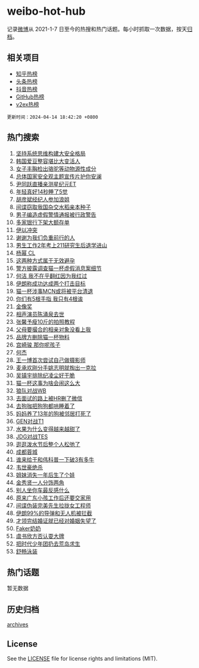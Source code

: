 # weibo-hot-hub

记录[微博](https://www.weibo.com)从 2021-1-7 日至今的热搜和热门话题。每小时抓取一次数据，按天[归档](archives)。

## 相关项目

- [知乎热榜](https://github.com/lonnyzhang423/zhihu-hot-hub)
- [头条热榜](https://github.com/lonnyzhang423/toutiao-hot-hub)
- [抖音热榜](https://github.com/lonnyzhang423/douyin-hot-hub)
- [GitHub热榜](https://github.com/lonnyzhang423/github-hot-hub)
- [v2ex热榜](https://github.com/lonnyzhang423/v2ex-hot-hub)


`更新时间：2024-04-14 18:42:20 +0800`

## 热门搜索

1. [坚持系统思维构建大安全格局](https://m.weibo.cn/search?containerid=100103type%3D1%26t%3D10%26q%3D%23%E5%9D%9A%E6%8C%81%E7%B3%BB%E7%BB%9F%E6%80%9D%E7%BB%B4%E6%9E%84%E5%BB%BA%E5%A4%A7%E5%AE%89%E5%85%A8%E6%A0%BC%E5%B1%80%23&stream_entry_id=51&isnewpage=1&extparam=seat%3D1%26pos%3D0%26stream_entry_id%3D51%26c_type%3D51%26dgr%3D0%26cate%3D10103%26q%3D%2523%25E5%259D%259A%25E6%258C%2581%25E7%25B3%25BB%25E7%25BB%259F%25E6%2580%259D%25E7%25BB%25B4%25E6%259E%2584%25E5%25BB%25BA%25E5%25A4%25A7%25E5%25AE%2589%25E5%2585%25A8%25E6%25A0%25BC%25E5%25B1%2580%2523%26filter_type%3Drealtimehot%26display_time%3D1713091339%26pre_seqid%3D1713091339470016527135)
1. [韩国爱豆整容堪比大变活人](https://m.weibo.cn/search?containerid=100103type%3D1%26t%3D10%26q%3D%23%E9%9F%A9%E5%9B%BD%E7%88%B1%E8%B1%86%E6%95%B4%E5%AE%B9%E5%A0%AA%E6%AF%94%E5%A4%A7%E5%8F%98%E6%B4%BB%E4%BA%BA%23&stream_entry_id=31&isnewpage=1&extparam=seat%3D1%26stream_entry_id%3D31%26realpos%3D1%26flag%3D1%26band_rank%3D1%26filter_type%3Drealtimehot%26pos%3D0%26dgr%3D0%26c_type%3D31%26cate%3D5001%26q%3D%2523%25E9%259F%25A9%25E5%259B%25BD%25E7%2588%25B1%25E8%25B1%2586%25E6%2595%25B4%25E5%25AE%25B9%25E5%25A0%25AA%25E6%25AF%2594%25E5%25A4%25A7%25E5%258F%2598%25E6%25B4%25BB%25E4%25BA%25BA%2523%26lcate%3D5001%26display_time%3D1713091339%26pre_seqid%3D1713091339470016527135)
1. [女子丰胸检出骆驼等动物源性成分](https://m.weibo.cn/search?containerid=100103type%3D1%26t%3D10%26q%3D%23%E5%A5%B3%E5%AD%90%E4%B8%B0%E8%83%B8%E6%A3%80%E5%87%BA%E9%AA%86%E9%A9%BC%E7%AD%89%E5%8A%A8%E7%89%A9%E6%BA%90%E6%80%A7%E6%88%90%E5%88%86%23&stream_entry_id=31&isnewpage=1&extparam=seat%3D1%26stream_entry_id%3D31%26realpos%3D2%26flag%3D2%26band_rank%3D2%26filter_type%3Drealtimehot%26pos%3D1%26dgr%3D0%26c_type%3D31%26cate%3D5001%26q%3D%2523%25E5%25A5%25B3%25E5%25AD%2590%25E4%25B8%25B0%25E8%2583%25B8%25E6%25A3%2580%25E5%2587%25BA%25E9%25AA%2586%25E9%25A9%25BC%25E7%25AD%2589%25E5%258A%25A8%25E7%2589%25A9%25E6%25BA%2590%25E6%2580%25A7%25E6%2588%2590%25E5%2588%2586%2523%26lcate%3D5001%26display_time%3D1713091339%26pre_seqid%3D1713091339470016527135)
1. [总体国家安全观主题宣传片护你安澜](https://m.weibo.cn/search?containerid=100103type%3D1%26t%3D10%26q%3D%23%E6%80%BB%E4%BD%93%E5%9B%BD%E5%AE%B6%E5%AE%89%E5%85%A8%E8%A7%82%E4%B8%BB%E9%A2%98%E5%AE%A3%E4%BC%A0%E7%89%87%E6%8A%A4%E4%BD%A0%E5%AE%89%E6%BE%9C%23&stream_entry_id=31&isnewpage=1&extparam=seat%3D1%26stream_entry_id%3D31%26realpos%3D3%26flag%3D0%26band_rank%3D3%26filter_type%3Drealtimehot%26pos%3D2%26dgr%3D0%26c_type%3D31%26cate%3D5001%26q%3D%2523%25E6%2580%25BB%25E4%25BD%2593%25E5%259B%25BD%25E5%25AE%25B6%25E5%25AE%2589%25E5%2585%25A8%25E8%25A7%2582%25E4%25B8%25BB%25E9%25A2%2598%25E5%25AE%25A3%25E4%25BC%25A0%25E7%2589%2587%25E6%258A%25A4%25E4%25BD%25A0%25E5%25AE%2589%25E6%25BE%259C%2523%26lcate%3D5001%26display_time%3D1713091339%26pre_seqid%3D1713091339470016527135)
1. [尹同跃直播亲测星纪元ET](https://m.weibo.cn/search?containerid=100103type%3D1%26t%3D10%26q%3D%23%E5%B0%B9%E5%90%8C%E8%B7%83%E7%9B%B4%E6%92%AD%E4%BA%B2%E6%B5%8B%E6%98%9F%E7%BA%AA%E5%85%83ET%23&stream_entry_id=31&isnewpage=1&extparam=seat%3D1%26stream_entry_id%3D31%26lcate%3D5001%26band_rank%3D4%26dgr%3D0%26filter_type%3Drealtimehot%26is_ad_pos%3D1%26c_type%3D31%26adid%3D230959%26topic_ad%3D1%26cate%3D5001%26q%3D%2523%25E5%25B0%25B9%25E5%2590%258C%25E8%25B7%2583%25E7%259B%25B4%25E6%2592%25AD%25E4%25BA%25B2%25E6%25B5%258B%25E6%2598%259F%25E7%25BA%25AA%25E5%2585%2583ET%2523%26pos%3D3%26display_time%3D1713091339%26pre_seqid%3D1713091339470016527135)
1. [年轻真好14秒睡了5觉](https://m.weibo.cn/search?containerid=100103type%3D1%26t%3D10%26q%3D%E5%B9%B4%E8%BD%BB%E7%9C%9F%E5%A5%BD14%E7%A7%92%E7%9D%A1%E4%BA%865%E8%A7%89&stream_entry_id=31&isnewpage=1&extparam=seat%3D1%26stream_entry_id%3D31%26realpos%3D4%26flag%3D2%26band_rank%3D4%26filter_type%3Drealtimehot%26pos%3D4%26dgr%3D0%26c_type%3D31%26cate%3D5001%26q%3D%25E5%25B9%25B4%25E8%25BD%25BB%25E7%259C%259F%25E5%25A5%25BD14%25E7%25A7%2592%25E7%259D%25A1%25E4%25BA%25865%25E8%25A7%2589%26lcate%3D5001%26display_time%3D1713091339%26pre_seqid%3D1713091339470016527135)
1. [胡彦斌经纪人参加浪姐](https://m.weibo.cn/search?containerid=100103type%3D1%26t%3D10%26q%3D%23%E8%83%A1%E5%BD%A6%E6%96%8C%E7%BB%8F%E7%BA%AA%E4%BA%BA%E5%8F%82%E5%8A%A0%E6%B5%AA%E5%A7%90%23&stream_entry_id=31&isnewpage=1&extparam=seat%3D1%26stream_entry_id%3D31%26realpos%3D5%26flag%3D1%26band_rank%3D5%26filter_type%3Drealtimehot%26pos%3D5%26dgr%3D0%26c_type%3D31%26cate%3D5001%26q%3D%2523%25E8%2583%25A1%25E5%25BD%25A6%25E6%2596%258C%25E7%25BB%258F%25E7%25BA%25AA%25E4%25BA%25BA%25E5%258F%2582%25E5%258A%25A0%25E6%25B5%25AA%25E5%25A7%2590%2523%26lcate%3D5001%26display_time%3D1713091339%26pre_seqid%3D1713091339470016527135)
1. [间谍窃取我国杂交水稻亲本种子](https://m.weibo.cn/search?containerid=100103type%3D1%26t%3D10%26q%3D%23%E9%97%B4%E8%B0%8D%E7%AA%83%E5%8F%96%E6%88%91%E5%9B%BD%E6%9D%82%E4%BA%A4%E6%B0%B4%E7%A8%BB%E4%BA%B2%E6%9C%AC%E7%A7%8D%E5%AD%90%23&stream_entry_id=31&isnewpage=1&extparam=seat%3D1%26stream_entry_id%3D31%26realpos%3D6%26flag%3D16%26band_rank%3D6%26filter_type%3Drealtimehot%26pos%3D6%26dgr%3D0%26c_type%3D31%26cate%3D5001%26q%3D%2523%25E9%2597%25B4%25E8%25B0%258D%25E7%25AA%2583%25E5%258F%2596%25E6%2588%2591%25E5%259B%25BD%25E6%259D%2582%25E4%25BA%25A4%25E6%25B0%25B4%25E7%25A8%25BB%25E4%25BA%25B2%25E6%259C%25AC%25E7%25A7%258D%25E5%25AD%2590%2523%26lcate%3D5001%26display_time%3D1713091339%26pre_seqid%3D1713091339470016527135)
1. [男子编造虚假警情通报被行政警告](https://m.weibo.cn/search?containerid=100103type%3D1%26t%3D10%26q%3D%23%E7%94%B7%E5%AD%90%E7%BC%96%E9%80%A0%E8%99%9A%E5%81%87%E8%AD%A6%E6%83%85%E9%80%9A%E6%8A%A5%E8%A2%AB%E8%A1%8C%E6%94%BF%E8%AD%A6%E5%91%8A%23&stream_entry_id=31&isnewpage=1&extparam=seat%3D1%26stream_entry_id%3D31%26lcate%3D5001%26band_rank%3D7%26filter_type%3Drealtimehot%26is_ad_pos%3D1%26c_type%3D31%26adid%3D230965%26dgr%3D0%26cate%3D5001%26q%3D%2523%25E7%2594%25B7%25E5%25AD%2590%25E7%25BC%2596%25E9%2580%25A0%25E8%2599%259A%25E5%2581%2587%25E8%25AD%25A6%25E6%2583%2585%25E9%2580%259A%25E6%258A%25A5%25E8%25A2%25AB%25E8%25A1%258C%25E6%2594%25BF%25E8%25AD%25A6%25E5%2591%258A%2523%26pos%3D7%26display_time%3D1713091339%26pre_seqid%3D1713091339470016527135)
1. [多家银行下架大额存单](https://m.weibo.cn/search?containerid=100103type%3D1%26t%3D10%26q%3D%23%E5%A4%9A%E5%AE%B6%E9%93%B6%E8%A1%8C%E4%B8%8B%E6%9E%B6%E5%A4%A7%E9%A2%9D%E5%AD%98%E5%8D%95%23&stream_entry_id=31&isnewpage=1&extparam=seat%3D1%26stream_entry_id%3D31%26realpos%3D7%26flag%3D1%26band_rank%3D7%26filter_type%3Drealtimehot%26pos%3D8%26dgr%3D0%26c_type%3D31%26cate%3D5001%26q%3D%2523%25E5%25A4%259A%25E5%25AE%25B6%25E9%2593%25B6%25E8%25A1%258C%25E4%25B8%258B%25E6%259E%25B6%25E5%25A4%25A7%25E9%25A2%259D%25E5%25AD%2598%25E5%258D%2595%2523%26lcate%3D5001%26display_time%3D1713091339%26pre_seqid%3D1713091339470016527135)
1. [伊以冲突](https://m.weibo.cn/search?containerid=100103type%3D1%26t%3D10%26q%3D%23%E4%BC%8A%E4%BB%A5%E5%86%B2%E7%AA%81%23&stream_entry_id=31&isnewpage=1&extparam=seat%3D1%26stream_entry_id%3D31%26realpos%3D8%26flag%3D0%26band_rank%3D8%26filter_type%3Drealtimehot%26pos%3D9%26dgr%3D0%26c_type%3D31%26cate%3D5001%26q%3D%2523%25E4%25BC%258A%25E4%25BB%25A5%25E5%2586%25B2%25E7%25AA%2581%2523%26lcate%3D5001%26display_time%3D1713091339%26pre_seqid%3D1713091339470016527135)
1. [谢谢为我们负重前行的人](https://m.weibo.cn/search?containerid=100103type%3D1%26t%3D10%26q%3D%23%E8%B0%A2%E8%B0%A2%E4%B8%BA%E6%88%91%E4%BB%AC%E8%B4%9F%E9%87%8D%E5%89%8D%E8%A1%8C%E7%9A%84%E4%BA%BA%23&stream_entry_id=31&isnewpage=1&extparam=seat%3D1%26stream_entry_id%3D31%26realpos%3D9%26flag%3D32768%26band_rank%3D9%26filter_type%3Drealtimehot%26pos%3D10%26dgr%3D0%26c_type%3D31%26cate%3D5001%26q%3D%2523%25E8%25B0%25A2%25E8%25B0%25A2%25E4%25B8%25BA%25E6%2588%2591%25E4%25BB%25AC%25E8%25B4%259F%25E9%2587%258D%25E5%2589%258D%25E8%25A1%258C%25E7%259A%2584%25E4%25BA%25BA%2523%26lcate%3D5001%26display_time%3D1713091339%26pre_seqid%3D1713091339470016527135)
1. [男生工作2年考上211研究生后退学进山](https://m.weibo.cn/search?containerid=100103type%3D1%26t%3D10%26q%3D%23%E7%94%B7%E7%94%9F%E5%B7%A5%E4%BD%9C2%E5%B9%B4%E8%80%83%E4%B8%8A211%E7%A0%94%E7%A9%B6%E7%94%9F%E5%90%8E%E9%80%80%E5%AD%A6%E8%BF%9B%E5%B1%B1%23&stream_entry_id=31&isnewpage=1&extparam=seat%3D1%26stream_entry_id%3D31%26realpos%3D10%26flag%3D32768%26band_rank%3D10%26filter_type%3Drealtimehot%26pos%3D11%26dgr%3D0%26c_type%3D31%26cate%3D5001%26q%3D%2523%25E7%2594%25B7%25E7%2594%259F%25E5%25B7%25A5%25E4%25BD%259C2%25E5%25B9%25B4%25E8%2580%2583%25E4%25B8%258A211%25E7%25A0%2594%25E7%25A9%25B6%25E7%2594%259F%25E5%2590%258E%25E9%2580%2580%25E5%25AD%25A6%25E8%25BF%259B%25E5%25B1%25B1%2523%26lcate%3D5001%26display_time%3D1713091339%26pre_seqid%3D1713091339470016527135)
1. [杨幂 CL](https://m.weibo.cn/search?containerid=100103type%3D1%26t%3D10%26q%3D%E6%9D%A8%E5%B9%82+CL&stream_entry_id=31&isnewpage=1&extparam=seat%3D1%26stream_entry_id%3D31%26realpos%3D11%26flag%3D1%26band_rank%3D11%26filter_type%3Drealtimehot%26pos%3D12%26dgr%3D0%26c_type%3D31%26cate%3D5001%26q%3D%25E6%259D%25A8%25E5%25B9%2582%2520CL%26lcate%3D5001%26display_time%3D1713091339%26pre_seqid%3D1713091339470016527135)
1. [这两种方式属于无效避孕](https://m.weibo.cn/search?containerid=100103type%3D1%26t%3D10%26q%3D%23%E8%BF%99%E4%B8%A4%E7%A7%8D%E6%96%B9%E5%BC%8F%E5%B1%9E%E4%BA%8E%E6%97%A0%E6%95%88%E9%81%BF%E5%AD%95%23&stream_entry_id=31&isnewpage=1&extparam=seat%3D1%26stream_entry_id%3D31%26realpos%3D12%26flag%3D0%26band_rank%3D12%26filter_type%3Drealtimehot%26pos%3D13%26dgr%3D0%26c_type%3D31%26cate%3D5001%26q%3D%2523%25E8%25BF%2599%25E4%25B8%25A4%25E7%25A7%258D%25E6%2596%25B9%25E5%25BC%258F%25E5%25B1%259E%25E4%25BA%258E%25E6%2597%25A0%25E6%2595%2588%25E9%2581%25BF%25E5%25AD%2595%2523%26lcate%3D5001%26display_time%3D1713091339%26pre_seqid%3D1713091339470016527135)
1. [警方披露调查猫一杯虚假消息案细节](https://m.weibo.cn/search?containerid=100103type%3D1%26t%3D10%26q%3D%23%E8%AD%A6%E6%96%B9%E6%8A%AB%E9%9C%B2%E8%B0%83%E6%9F%A5%E7%8C%AB%E4%B8%80%E6%9D%AF%E8%99%9A%E5%81%87%E6%B6%88%E6%81%AF%E6%A1%88%E7%BB%86%E8%8A%82%23&stream_entry_id=31&isnewpage=1&extparam=seat%3D1%26stream_entry_id%3D31%26realpos%3D13%26flag%3D0%26band_rank%3D13%26filter_type%3Drealtimehot%26pos%3D14%26dgr%3D0%26c_type%3D31%26cate%3D5001%26q%3D%2523%25E8%25AD%25A6%25E6%2596%25B9%25E6%258A%25AB%25E9%259C%25B2%25E8%25B0%2583%25E6%259F%25A5%25E7%258C%25AB%25E4%25B8%2580%25E6%259D%25AF%25E8%2599%259A%25E5%2581%2587%25E6%25B6%2588%25E6%2581%25AF%25E6%25A1%2588%25E7%25BB%2586%25E8%258A%2582%2523%26lcate%3D5001%26display_time%3D1713091339%26pre_seqid%3D1713091339470016527135)
1. [何洁 我不在乎翻红因为我红过](https://m.weibo.cn/search?containerid=100103type%3D1%26t%3D10%26q%3D%E4%BD%95%E6%B4%81+%E6%88%91%E4%B8%8D%E5%9C%A8%E4%B9%8E%E7%BF%BB%E7%BA%A2%E5%9B%A0%E4%B8%BA%E6%88%91%E7%BA%A2%E8%BF%87&stream_entry_id=31&isnewpage=1&extparam=seat%3D1%26stream_entry_id%3D31%26realpos%3D14%26flag%3D0%26band_rank%3D14%26filter_type%3Drealtimehot%26pos%3D15%26dgr%3D0%26c_type%3D31%26cate%3D5001%26q%3D%25E4%25BD%2595%25E6%25B4%2581%2520%25E6%2588%2591%25E4%25B8%258D%25E5%259C%25A8%25E4%25B9%258E%25E7%25BF%25BB%25E7%25BA%25A2%25E5%259B%25A0%25E4%25B8%25BA%25E6%2588%2591%25E7%25BA%25A2%25E8%25BF%2587%26lcate%3D5001%26display_time%3D1713091339%26pre_seqid%3D1713091339470016527135)
1. [伊朗称成功达成两个打击目标](https://m.weibo.cn/search?containerid=100103type%3D1%26t%3D10%26q%3D%23%E4%BC%8A%E6%9C%97%E7%A7%B0%E6%88%90%E5%8A%9F%E8%BE%BE%E6%88%90%E4%B8%A4%E4%B8%AA%E6%89%93%E5%87%BB%E7%9B%AE%E6%A0%87%23&stream_entry_id=31&isnewpage=1&extparam=seat%3D1%26stream_entry_id%3D31%26realpos%3D15%26flag%3D0%26band_rank%3D15%26filter_type%3Drealtimehot%26pos%3D16%26dgr%3D0%26c_type%3D31%26cate%3D5001%26q%3D%2523%25E4%25BC%258A%25E6%259C%2597%25E7%25A7%25B0%25E6%2588%2590%25E5%258A%259F%25E8%25BE%25BE%25E6%2588%2590%25E4%25B8%25A4%25E4%25B8%25AA%25E6%2589%2593%25E5%2587%25BB%25E7%259B%25AE%25E6%25A0%2587%2523%26lcate%3D5001%26display_time%3D1713091339%26pre_seqid%3D1713091339470016527135)
1. [猫一杯涉事MCN或将被平台清退](https://m.weibo.cn/search?containerid=100103type%3D1%26t%3D10%26q%3D%23%E7%8C%AB%E4%B8%80%E6%9D%AF%E6%B6%89%E4%BA%8BMCN%E6%88%96%E5%B0%86%E8%A2%AB%E5%B9%B3%E5%8F%B0%E6%B8%85%E9%80%80%23&stream_entry_id=31&isnewpage=1&extparam=seat%3D1%26stream_entry_id%3D31%26realpos%3D16%26flag%3D2%26band_rank%3D16%26filter_type%3Drealtimehot%26pos%3D17%26dgr%3D0%26c_type%3D31%26cate%3D5001%26q%3D%2523%25E7%258C%25AB%25E4%25B8%2580%25E6%259D%25AF%25E6%25B6%2589%25E4%25BA%258BMCN%25E6%2588%2596%25E5%25B0%2586%25E8%25A2%25AB%25E5%25B9%25B3%25E5%258F%25B0%25E6%25B8%2585%25E9%2580%2580%2523%26lcate%3D5001%26display_time%3D1713091339%26pre_seqid%3D1713091339470016527135)
1. [你们有5根手指 我只有4根诶](https://m.weibo.cn/search?containerid=100103type%3D1%26t%3D10%26q%3D%E4%BD%A0%E4%BB%AC%E6%9C%895%E6%A0%B9%E6%89%8B%E6%8C%87+%E6%88%91%E5%8F%AA%E6%9C%894%E6%A0%B9%E8%AF%B6&stream_entry_id=31&isnewpage=1&extparam=seat%3D1%26stream_entry_id%3D31%26realpos%3D17%26flag%3D2%26band_rank%3D17%26filter_type%3Drealtimehot%26pos%3D18%26dgr%3D0%26c_type%3D31%26cate%3D5001%26q%3D%25E4%25BD%25A0%25E4%25BB%25AC%25E6%259C%25895%25E6%25A0%25B9%25E6%2589%258B%25E6%258C%2587%2520%25E6%2588%2591%25E5%258F%25AA%25E6%259C%25894%25E6%25A0%25B9%25E8%25AF%25B6%26lcate%3D5001%26display_time%3D1713091339%26pre_seqid%3D1713091339470016527135)
1. [金像奖](https://m.weibo.cn/search?containerid=100103type%3D1%26t%3D10%26q%3D%E9%87%91%E5%83%8F%E5%A5%96&stream_entry_id=31&isnewpage=1&extparam=seat%3D1%26stream_entry_id%3D31%26realpos%3D18%26flag%3D1%26band_rank%3D18%26filter_type%3Drealtimehot%26pos%3D19%26dgr%3D0%26c_type%3D31%26cate%3D5001%26q%3D%25E9%2587%2591%25E5%2583%258F%25E5%25A5%2596%26lcate%3D5001%26display_time%3D1713091339%26pre_seqid%3D1713091339470016527135)
1. [相声演员陈涌泉去世](https://m.weibo.cn/search?containerid=100103type%3D1%26t%3D10%26q%3D%23%E7%9B%B8%E5%A3%B0%E6%BC%94%E5%91%98%E9%99%88%E6%B6%8C%E6%B3%89%E5%8E%BB%E4%B8%96%23&stream_entry_id=31&isnewpage=1&extparam=seat%3D1%26stream_entry_id%3D31%26realpos%3D19%26flag%3D1%26band_rank%3D19%26filter_type%3Drealtimehot%26pos%3D20%26dgr%3D0%26c_type%3D31%26cate%3D5001%26q%3D%2523%25E7%259B%25B8%25E5%25A3%25B0%25E6%25BC%2594%25E5%2591%2598%25E9%2599%2588%25E6%25B6%258C%25E6%25B3%2589%25E5%258E%25BB%25E4%25B8%2596%2523%26lcate%3D5001%26display_time%3D1713091339%26pre_seqid%3D1713091339470016527135)
1. [张馨予瘦10斤的拍照教程](https://m.weibo.cn/search?containerid=100103type%3D1%26t%3D10%26q%3D%23%E5%BC%A0%E9%A6%A8%E4%BA%88%E7%98%A610%E6%96%A4%E7%9A%84%E6%8B%8D%E7%85%A7%E6%95%99%E7%A8%8B%23&stream_entry_id=31&isnewpage=1&extparam=seat%3D1%26stream_entry_id%3D31%26realpos%3D20%26flag%3D1%26band_rank%3D20%26filter_type%3Drealtimehot%26pos%3D21%26dgr%3D0%26c_type%3D31%26cate%3D5001%26q%3D%2523%25E5%25BC%25A0%25E9%25A6%25A8%25E4%25BA%2588%25E7%2598%25A610%25E6%2596%25A4%25E7%259A%2584%25E6%258B%258D%25E7%2585%25A7%25E6%2595%2599%25E7%25A8%258B%2523%26lcate%3D5001%26display_time%3D1713091339%26pre_seqid%3D1713091339470016527135)
1. [父母要撮合的相亲对象没看上我](https://m.weibo.cn/search?containerid=100103type%3D1%26t%3D10%26q%3D%23%E7%88%B6%E6%AF%8D%E8%A6%81%E6%92%AE%E5%90%88%E7%9A%84%E7%9B%B8%E4%BA%B2%E5%AF%B9%E8%B1%A1%E6%B2%A1%E7%9C%8B%E4%B8%8A%E6%88%91%23&stream_entry_id=31&isnewpage=1&extparam=seat%3D1%26stream_entry_id%3D31%26realpos%3D21%26flag%3D1%26band_rank%3D21%26filter_type%3Drealtimehot%26pos%3D22%26dgr%3D0%26c_type%3D31%26cate%3D5001%26q%3D%2523%25E7%2588%25B6%25E6%25AF%258D%25E8%25A6%2581%25E6%2592%25AE%25E5%2590%2588%25E7%259A%2584%25E7%259B%25B8%25E4%25BA%25B2%25E5%25AF%25B9%25E8%25B1%25A1%25E6%25B2%25A1%25E7%259C%258B%25E4%25B8%258A%25E6%2588%2591%2523%26lcate%3D5001%26display_time%3D1713091339%26pre_seqid%3D1713091339470016527135)
1. [品牌方删除猫一杯物料](https://m.weibo.cn/search?containerid=100103type%3D1%26t%3D10%26q%3D%23%E5%93%81%E7%89%8C%E6%96%B9%E5%88%A0%E9%99%A4%E7%8C%AB%E4%B8%80%E6%9D%AF%E7%89%A9%E6%96%99%23&stream_entry_id=31&isnewpage=1&extparam=seat%3D1%26stream_entry_id%3D31%26realpos%3D22%26flag%3D0%26band_rank%3D22%26filter_type%3Drealtimehot%26pos%3D23%26dgr%3D0%26c_type%3D31%26cate%3D5001%26q%3D%2523%25E5%2593%2581%25E7%2589%258C%25E6%2596%25B9%25E5%2588%25A0%25E9%2599%25A4%25E7%258C%25AB%25E4%25B8%2580%25E6%259D%25AF%25E7%2589%25A9%25E6%2596%2599%2523%26lcate%3D5001%26display_time%3D1713091339%26pre_seqid%3D1713091339470016527135)
1. [宫崎骏 那你呢孩子](https://m.weibo.cn/search?containerid=100103type%3D1%26t%3D10%26q%3D%E5%AE%AB%E5%B4%8E%E9%AA%8F+%E9%82%A3%E4%BD%A0%E5%91%A2%E5%AD%A9%E5%AD%90&stream_entry_id=31&isnewpage=1&extparam=seat%3D1%26stream_entry_id%3D31%26realpos%3D23%26flag%3D0%26band_rank%3D23%26filter_type%3Drealtimehot%26pos%3D24%26dgr%3D0%26c_type%3D31%26cate%3D5001%26q%3D%25E5%25AE%25AB%25E5%25B4%258E%25E9%25AA%258F%2520%25E9%2582%25A3%25E4%25BD%25A0%25E5%2591%25A2%25E5%25AD%25A9%25E5%25AD%2590%26lcate%3D5001%26display_time%3D1713091339%26pre_seqid%3D1713091339470016527135)
1. [何杰](https://m.weibo.cn/search?containerid=100103type%3D1%26t%3D10%26q%3D%E4%BD%95%E6%9D%B0&stream_entry_id=31&isnewpage=1&extparam=seat%3D1%26stream_entry_id%3D31%26realpos%3D24%26flag%3D1%26band_rank%3D24%26filter_type%3Drealtimehot%26pos%3D25%26dgr%3D0%26c_type%3D31%26cate%3D5001%26q%3D%25E4%25BD%2595%25E6%259D%25B0%26lcate%3D5001%26display_time%3D1713091339%26pre_seqid%3D1713091339470016527135)
1. [王一博首次尝试自己做摄影师](https://m.weibo.cn/search?containerid=100103type%3D1%26t%3D10%26q%3D%23%E7%8E%8B%E4%B8%80%E5%8D%9A%E9%A6%96%E6%AC%A1%E5%B0%9D%E8%AF%95%E8%87%AA%E5%B7%B1%E5%81%9A%E6%91%84%E5%BD%B1%E5%B8%88%23&stream_entry_id=31&isnewpage=1&extparam=seat%3D1%26stream_entry_id%3D31%26realpos%3D25%26flag%3D1%26band_rank%3D25%26filter_type%3Drealtimehot%26pos%3D26%26dgr%3D0%26c_type%3D31%26cate%3D5001%26q%3D%2523%25E7%258E%258B%25E4%25B8%2580%25E5%258D%259A%25E9%25A6%2596%25E6%25AC%25A1%25E5%25B0%259D%25E8%25AF%2595%25E8%2587%25AA%25E5%25B7%25B1%25E5%2581%259A%25E6%2591%2584%25E5%25BD%25B1%25E5%25B8%2588%2523%26lcate%3D5001%26display_time%3D1713091339%26pre_seqid%3D1713091339470016527135)
1. [麦承欢刚分手姚志明就掏出一克拉](https://m.weibo.cn/search?containerid=100103type%3D1%26t%3D10%26q%3D%23%E9%BA%A6%E6%89%BF%E6%AC%A2%E5%88%9A%E5%88%86%E6%89%8B%E5%A7%9A%E5%BF%97%E6%98%8E%E5%B0%B1%E6%8E%8F%E5%87%BA%E4%B8%80%E5%85%8B%E6%8B%89%23&stream_entry_id=31&isnewpage=1&extparam=seat%3D1%26stream_entry_id%3D31%26realpos%3D26%26flag%3D0%26band_rank%3D26%26filter_type%3Drealtimehot%26pos%3D27%26dgr%3D0%26c_type%3D31%26cate%3D5001%26q%3D%2523%25E9%25BA%25A6%25E6%2589%25BF%25E6%25AC%25A2%25E5%2588%259A%25E5%2588%2586%25E6%2589%258B%25E5%25A7%259A%25E5%25BF%2597%25E6%2598%258E%25E5%25B0%25B1%25E6%258E%258F%25E5%2587%25BA%25E4%25B8%2580%25E5%2585%258B%25E6%258B%2589%2523%26lcate%3D5001%26display_time%3D1713091339%26pre_seqid%3D1713091339470016527135)
1. [吴镇宇排除纪凌尘好干脆](https://m.weibo.cn/search?containerid=100103type%3D1%26t%3D10%26q%3D%23%E5%90%B4%E9%95%87%E5%AE%87%E6%8E%92%E9%99%A4%E7%BA%AA%E5%87%8C%E5%B0%98%E5%A5%BD%E5%B9%B2%E8%84%86%23&stream_entry_id=31&isnewpage=1&extparam=seat%3D1%26stream_entry_id%3D31%26realpos%3D27%26flag%3D0%26band_rank%3D27%26filter_type%3Drealtimehot%26pos%3D28%26dgr%3D0%26c_type%3D31%26cate%3D5001%26q%3D%2523%25E5%2590%25B4%25E9%2595%2587%25E5%25AE%2587%25E6%258E%2592%25E9%2599%25A4%25E7%25BA%25AA%25E5%2587%258C%25E5%25B0%2598%25E5%25A5%25BD%25E5%25B9%25B2%25E8%2584%2586%2523%26lcate%3D5001%26display_time%3D1713091339%26pre_seqid%3D1713091339470016527135)
1. [猫一杯这事为啥会闹这么大](https://m.weibo.cn/search?containerid=100103type%3D1%26t%3D10%26q%3D%E7%8C%AB%E4%B8%80%E6%9D%AF%E8%BF%99%E4%BA%8B%E4%B8%BA%E5%95%A5%E4%BC%9A%E9%97%B9%E8%BF%99%E4%B9%88%E5%A4%A7&stream_entry_id=31&isnewpage=1&extparam=seat%3D1%26stream_entry_id%3D31%26realpos%3D28%26flag%3D0%26band_rank%3D28%26filter_type%3Drealtimehot%26pos%3D29%26dgr%3D0%26c_type%3D31%26cate%3D5001%26q%3D%25E7%258C%25AB%25E4%25B8%2580%25E6%259D%25AF%25E8%25BF%2599%25E4%25BA%258B%25E4%25B8%25BA%25E5%2595%25A5%25E4%25BC%259A%25E9%2597%25B9%25E8%25BF%2599%25E4%25B9%2588%25E5%25A4%25A7%26lcate%3D5001%26display_time%3D1713091339%26pre_seqid%3D1713091339470016527135)
1. [狼队对战WB](https://m.weibo.cn/search?containerid=100103type%3D1%26t%3D10%26q%3D%E7%8B%BC%E9%98%9F%E5%AF%B9%E6%88%98WB&stream_entry_id=31&isnewpage=1&extparam=seat%3D1%26stream_entry_id%3D31%26realpos%3D29%26flag%3D1%26band_rank%3D29%26filter_type%3Drealtimehot%26pos%3D30%26dgr%3D0%26c_type%3D31%26cate%3D5001%26q%3D%25E7%258B%25BC%25E9%2598%259F%25E5%25AF%25B9%25E6%2588%2598WB%26lcate%3D5001%26display_time%3D1713091339%26pre_seqid%3D1713091339470016527135)
1. [去面试的路上被HR删了微信](https://m.weibo.cn/search?containerid=100103type%3D1%26t%3D10%26q%3D%23%E5%8E%BB%E9%9D%A2%E8%AF%95%E7%9A%84%E8%B7%AF%E4%B8%8A%E8%A2%ABHR%E5%88%A0%E4%BA%86%E5%BE%AE%E4%BF%A1%23&stream_entry_id=31&isnewpage=1&extparam=seat%3D1%26stream_entry_id%3D31%26realpos%3D30%26flag%3D1%26band_rank%3D30%26filter_type%3Drealtimehot%26pos%3D31%26dgr%3D0%26c_type%3D31%26cate%3D5001%26q%3D%2523%25E5%258E%25BB%25E9%259D%25A2%25E8%25AF%2595%25E7%259A%2584%25E8%25B7%25AF%25E4%25B8%258A%25E8%25A2%25ABHR%25E5%2588%25A0%25E4%25BA%2586%25E5%25BE%25AE%25E4%25BF%25A1%2523%26lcate%3D5001%26display_time%3D1713091339%26pre_seqid%3D1713091339470016527135)
1. [去狗咖把狗狗都哄睡着了](https://m.weibo.cn/search?containerid=100103type%3D1%26t%3D10%26q%3D%E5%8E%BB%E7%8B%97%E5%92%96%E6%8A%8A%E7%8B%97%E7%8B%97%E9%83%BD%E5%93%84%E7%9D%A1%E7%9D%80%E4%BA%86&stream_entry_id=31&isnewpage=1&extparam=seat%3D1%26stream_entry_id%3D31%26realpos%3D31%26flag%3D1%26band_rank%3D31%26filter_type%3Drealtimehot%26pos%3D32%26dgr%3D0%26c_type%3D31%26cate%3D5001%26q%3D%25E5%258E%25BB%25E7%258B%2597%25E5%2592%2596%25E6%258A%258A%25E7%258B%2597%25E7%258B%2597%25E9%2583%25BD%25E5%2593%2584%25E7%259D%25A1%25E7%259D%2580%25E4%25BA%2586%26lcate%3D5001%26display_time%3D1713091339%26pre_seqid%3D1713091339470016527135)
1. [妈妈养了13年的狗被邻居打死了](https://m.weibo.cn/search?containerid=100103type%3D1%26t%3D10%26q%3D%23%E5%A6%88%E5%A6%88%E5%85%BB%E4%BA%8613%E5%B9%B4%E7%9A%84%E7%8B%97%E8%A2%AB%E9%82%BB%E5%B1%85%E6%89%93%E6%AD%BB%E4%BA%86%23&stream_entry_id=31&isnewpage=1&extparam=seat%3D1%26stream_entry_id%3D31%26realpos%3D32%26flag%3D1%26band_rank%3D32%26filter_type%3Drealtimehot%26pos%3D33%26dgr%3D0%26c_type%3D31%26cate%3D5001%26q%3D%2523%25E5%25A6%2588%25E5%25A6%2588%25E5%2585%25BB%25E4%25BA%258613%25E5%25B9%25B4%25E7%259A%2584%25E7%258B%2597%25E8%25A2%25AB%25E9%2582%25BB%25E5%25B1%2585%25E6%2589%2593%25E6%25AD%25BB%25E4%25BA%2586%2523%26lcate%3D5001%26display_time%3D1713091339%26pre_seqid%3D1713091339470016527135)
1. [GEN对战T1](https://m.weibo.cn/search?containerid=100103type%3D1%26t%3D10%26q%3DGEN%E5%AF%B9%E6%88%98T1&stream_entry_id=31&isnewpage=1&extparam=seat%3D1%26stream_entry_id%3D31%26realpos%3D33%26flag%3D0%26band_rank%3D33%26filter_type%3Drealtimehot%26pos%3D34%26dgr%3D0%26c_type%3D31%26cate%3D5001%26q%3DGEN%25E5%25AF%25B9%25E6%2588%2598T1%26lcate%3D5001%26display_time%3D1713091339%26pre_seqid%3D1713091339470016527135)
1. [水果为什么变得越来越甜了](https://m.weibo.cn/search?containerid=100103type%3D1%26t%3D10%26q%3D%23%E6%B0%B4%E6%9E%9C%E4%B8%BA%E4%BB%80%E4%B9%88%E5%8F%98%E5%BE%97%E8%B6%8A%E6%9D%A5%E8%B6%8A%E7%94%9C%E4%BA%86%23&stream_entry_id=31&isnewpage=1&extparam=seat%3D1%26stream_entry_id%3D31%26realpos%3D34%26flag%3D0%26band_rank%3D34%26filter_type%3Drealtimehot%26pos%3D35%26dgr%3D0%26c_type%3D31%26cate%3D5001%26q%3D%2523%25E6%25B0%25B4%25E6%259E%259C%25E4%25B8%25BA%25E4%25BB%2580%25E4%25B9%2588%25E5%258F%2598%25E5%25BE%2597%25E8%25B6%258A%25E6%259D%25A5%25E8%25B6%258A%25E7%2594%259C%25E4%25BA%2586%2523%26lcate%3D5001%26display_time%3D1713091339%26pre_seqid%3D1713091339470016527135)
1. [JDG对战TES](https://m.weibo.cn/search?containerid=100103type%3D1%26t%3D10%26q%3D%23JDG%E5%AF%B9%E6%88%98TES%23&stream_entry_id=31&isnewpage=1&extparam=seat%3D1%26stream_entry_id%3D31%26realpos%3D35%26flag%3D1%26band_rank%3D35%26filter_type%3Drealtimehot%26pos%3D36%26dgr%3D0%26c_type%3D31%26cate%3D5001%26q%3D%2523JDG%25E5%25AF%25B9%25E6%2588%2598TES%2523%26lcate%3D5001%26display_time%3D1713091339%26pre_seqid%3D1713091339470016527135)
1. [逛逛泼水节后整个人松弛了](https://m.weibo.cn/search?containerid=100103type%3D1%26t%3D10%26q%3D%23%E9%80%9B%E9%80%9B%E6%B3%BC%E6%B0%B4%E8%8A%82%E5%90%8E%E6%95%B4%E4%B8%AA%E4%BA%BA%E6%9D%BE%E5%BC%9B%E4%BA%86%23&stream_entry_id=31&isnewpage=1&extparam=seat%3D1%26stream_entry_id%3D31%26realpos%3D36%26flag%3D1%26band_rank%3D36%26filter_type%3Drealtimehot%26pos%3D37%26dgr%3D0%26c_type%3D31%26cate%3D5001%26q%3D%2523%25E9%2580%259B%25E9%2580%259B%25E6%25B3%25BC%25E6%25B0%25B4%25E8%258A%2582%25E5%2590%258E%25E6%2595%25B4%25E4%25B8%25AA%25E4%25BA%25BA%25E6%259D%25BE%25E5%25BC%259B%25E4%25BA%2586%2523%26lcate%3D5001%26display_time%3D1713091339%26pre_seqid%3D1713091339470016527135)
1. [成都蓉城](https://m.weibo.cn/search?containerid=100103type%3D1%26t%3D10%26q%3D%E6%88%90%E9%83%BD%E8%93%89%E5%9F%8E&stream_entry_id=31&isnewpage=1&extparam=seat%3D1%26stream_entry_id%3D31%26realpos%3D37%26flag%3D1%26band_rank%3D37%26filter_type%3Drealtimehot%26pos%3D38%26dgr%3D0%26c_type%3D31%26cate%3D5001%26q%3D%25E6%2588%2590%25E9%2583%25BD%25E8%2593%2589%25E5%259F%258E%26lcate%3D5001%26display_time%3D1713091339%26pre_seqid%3D1713091339470016527135)
1. [谁来给于和伟科普一下破3有多牛](https://m.weibo.cn/search?containerid=100103type%3D1%26t%3D10%26q%3D%23%E8%B0%81%E6%9D%A5%E7%BB%99%E4%BA%8E%E5%92%8C%E4%BC%9F%E7%A7%91%E6%99%AE%E4%B8%80%E4%B8%8B%E7%A0%B43%E6%9C%89%E5%A4%9A%E7%89%9B%23&stream_entry_id=31&isnewpage=1&extparam=seat%3D1%26stream_entry_id%3D31%26realpos%3D38%26flag%3D1%26band_rank%3D38%26filter_type%3Drealtimehot%26pos%3D39%26dgr%3D0%26c_type%3D31%26cate%3D5001%26q%3D%2523%25E8%25B0%2581%25E6%259D%25A5%25E7%25BB%2599%25E4%25BA%258E%25E5%2592%258C%25E4%25BC%259F%25E7%25A7%2591%25E6%2599%25AE%25E4%25B8%2580%25E4%25B8%258B%25E7%25A0%25B43%25E6%259C%2589%25E5%25A4%259A%25E7%2589%259B%2523%26lcate%3D5001%26display_time%3D1713091339%26pre_seqid%3D1713091339470016527135)
1. [韦世豪绝杀](https://m.weibo.cn/search?containerid=100103type%3D1%26t%3D10%26q%3D%E9%9F%A6%E4%B8%96%E8%B1%AA%E7%BB%9D%E6%9D%80&stream_entry_id=31&isnewpage=1&extparam=seat%3D1%26stream_entry_id%3D31%26realpos%3D39%26flag%3D1%26band_rank%3D39%26filter_type%3Drealtimehot%26pos%3D40%26dgr%3D0%26c_type%3D31%26cate%3D5001%26q%3D%25E9%259F%25A6%25E4%25B8%2596%25E8%25B1%25AA%25E7%25BB%259D%25E6%259D%2580%26lcate%3D5001%26display_time%3D1713091339%26pre_seqid%3D1713091339470016527135)
1. [姐妹消失一年后生了个娃](https://m.weibo.cn/search?containerid=100103type%3D1%26t%3D10%26q%3D%23%E5%A7%90%E5%A6%B9%E6%B6%88%E5%A4%B1%E4%B8%80%E5%B9%B4%E5%90%8E%E7%94%9F%E4%BA%86%E4%B8%AA%E5%A8%83%23&stream_entry_id=31&isnewpage=1&extparam=seat%3D1%26stream_entry_id%3D31%26realpos%3D40%26flag%3D0%26band_rank%3D40%26filter_type%3Drealtimehot%26pos%3D41%26dgr%3D0%26c_type%3D31%26cate%3D5001%26q%3D%2523%25E5%25A7%2590%25E5%25A6%25B9%25E6%25B6%2588%25E5%25A4%25B1%25E4%25B8%2580%25E5%25B9%25B4%25E5%2590%258E%25E7%2594%259F%25E4%25BA%2586%25E4%25B8%25AA%25E5%25A8%2583%2523%26lcate%3D5001%26display_time%3D1713091339%26pre_seqid%3D1713091339470016527135)
1. [金秀贤一人分饰两角](https://m.weibo.cn/search?containerid=100103type%3D1%26t%3D10%26q%3D%E9%87%91%E7%A7%80%E8%B4%A4%E4%B8%80%E4%BA%BA%E5%88%86%E9%A5%B0%E4%B8%A4%E8%A7%92&stream_entry_id=31&isnewpage=1&extparam=seat%3D1%26stream_entry_id%3D31%26realpos%3D41%26flag%3D1%26band_rank%3D41%26filter_type%3Drealtimehot%26pos%3D42%26dgr%3D0%26c_type%3D31%26cate%3D5001%26q%3D%25E9%2587%2591%25E7%25A7%2580%25E8%25B4%25A4%25E4%25B8%2580%25E4%25BA%25BA%25E5%2588%2586%25E9%25A5%25B0%25E4%25B8%25A4%25E8%25A7%2592%26lcate%3D5001%26display_time%3D1713091339%26pre_seqid%3D1713091339470016527135)
1. [别人坐你车最反感什么](https://m.weibo.cn/search?containerid=100103type%3D1%26t%3D10%26q%3D%23%E5%88%AB%E4%BA%BA%E5%9D%90%E4%BD%A0%E8%BD%A6%E6%9C%80%E5%8F%8D%E6%84%9F%E4%BB%80%E4%B9%88%23&stream_entry_id=31&isnewpage=1&extparam=seat%3D1%26stream_entry_id%3D31%26realpos%3D42%26flag%3D0%26band_rank%3D42%26filter_type%3Drealtimehot%26pos%3D43%26dgr%3D0%26c_type%3D31%26cate%3D5001%26q%3D%2523%25E5%2588%25AB%25E4%25BA%25BA%25E5%259D%2590%25E4%25BD%25A0%25E8%25BD%25A6%25E6%259C%2580%25E5%258F%258D%25E6%2584%259F%25E4%25BB%2580%25E4%25B9%2588%2523%26lcate%3D5001%26display_time%3D1713091339%26pre_seqid%3D1713091339470016527135)
1. [原来广东小孩工作后还要交家用](https://m.weibo.cn/search?containerid=100103type%3D1%26t%3D10%26q%3D%23%E5%8E%9F%E6%9D%A5%E5%B9%BF%E4%B8%9C%E5%B0%8F%E5%AD%A9%E5%B7%A5%E4%BD%9C%E5%90%8E%E8%BF%98%E8%A6%81%E4%BA%A4%E5%AE%B6%E7%94%A8%23&stream_entry_id=31&isnewpage=1&extparam=seat%3D1%26stream_entry_id%3D31%26realpos%3D43%26flag%3D1%26band_rank%3D43%26filter_type%3Drealtimehot%26pos%3D44%26dgr%3D0%26c_type%3D31%26cate%3D5001%26q%3D%2523%25E5%258E%259F%25E6%259D%25A5%25E5%25B9%25BF%25E4%25B8%259C%25E5%25B0%258F%25E5%25AD%25A9%25E5%25B7%25A5%25E4%25BD%259C%25E5%2590%258E%25E8%25BF%2598%25E8%25A6%2581%25E4%25BA%25A4%25E5%25AE%25B6%25E7%2594%25A8%2523%26lcate%3D5001%26display_time%3D1713091339%26pre_seqid%3D1713091339470016527135)
1. [间谍伪装完美先生拉拢女工程师](https://m.weibo.cn/search?containerid=100103type%3D1%26t%3D10%26q%3D%23%E9%97%B4%E8%B0%8D%E4%BC%AA%E8%A3%85%E5%AE%8C%E7%BE%8E%E5%85%88%E7%94%9F%E6%8B%89%E6%8B%A2%E5%A5%B3%E5%B7%A5%E7%A8%8B%E5%B8%88%23&stream_entry_id=31&isnewpage=1&extparam=seat%3D1%26stream_entry_id%3D31%26realpos%3D44%26flag%3D1%26band_rank%3D44%26filter_type%3Drealtimehot%26pos%3D45%26dgr%3D0%26c_type%3D31%26cate%3D5001%26q%3D%2523%25E9%2597%25B4%25E8%25B0%258D%25E4%25BC%25AA%25E8%25A3%2585%25E5%25AE%258C%25E7%25BE%258E%25E5%2585%2588%25E7%2594%259F%25E6%258B%2589%25E6%258B%25A2%25E5%25A5%25B3%25E5%25B7%25A5%25E7%25A8%258B%25E5%25B8%2588%2523%26lcate%3D5001%26display_time%3D1713091339%26pre_seqid%3D1713091339470016527135)
1. [伊朗99%的导弹和无人机被拦截](https://m.weibo.cn/search?containerid=100103type%3D1%26t%3D10%26q%3D%23%E4%BC%8A%E6%9C%9799%25%E7%9A%84%E5%AF%BC%E5%BC%B9%E5%92%8C%E6%97%A0%E4%BA%BA%E6%9C%BA%E8%A2%AB%E6%8B%A6%E6%88%AA%23&stream_entry_id=31&isnewpage=1&extparam=seat%3D1%26stream_entry_id%3D31%26realpos%3D45%26flag%3D0%26band_rank%3D45%26filter_type%3Drealtimehot%26pos%3D46%26dgr%3D0%26c_type%3D31%26cate%3D5001%26q%3D%2523%25E4%25BC%258A%25E6%259C%259799%2525%25E7%259A%2584%25E5%25AF%25BC%25E5%25BC%25B9%25E5%2592%258C%25E6%2597%25A0%25E4%25BA%25BA%25E6%259C%25BA%25E8%25A2%25AB%25E6%258B%25A6%25E6%2588%25AA%2523%26lcate%3D5001%26display_time%3D1713091339%26pre_seqid%3D1713091339470016527135)
1. [才领完结婚证就已经对婚姻失望了](https://m.weibo.cn/search?containerid=100103type%3D1%26t%3D10%26q%3D%23%E6%89%8D%E9%A2%86%E5%AE%8C%E7%BB%93%E5%A9%9A%E8%AF%81%E5%B0%B1%E5%B7%B2%E7%BB%8F%E5%AF%B9%E5%A9%9A%E5%A7%BB%E5%A4%B1%E6%9C%9B%E4%BA%86%23&stream_entry_id=31&isnewpage=1&extparam=seat%3D1%26stream_entry_id%3D31%26realpos%3D46%26flag%3D0%26band_rank%3D46%26filter_type%3Drealtimehot%26pos%3D47%26dgr%3D0%26c_type%3D31%26cate%3D5001%26q%3D%2523%25E6%2589%258D%25E9%25A2%2586%25E5%25AE%258C%25E7%25BB%2593%25E5%25A9%259A%25E8%25AF%2581%25E5%25B0%25B1%25E5%25B7%25B2%25E7%25BB%258F%25E5%25AF%25B9%25E5%25A9%259A%25E5%25A7%25BB%25E5%25A4%25B1%25E6%259C%259B%25E4%25BA%2586%2523%26lcate%3D5001%26display_time%3D1713091339%26pre_seqid%3D1713091339470016527135)
1. [Faker奶奶](https://m.weibo.cn/search?containerid=100103type%3D1%26t%3D10%26q%3D%23Faker%E5%A5%B6%E5%A5%B6%23&stream_entry_id=31&isnewpage=1&extparam=seat%3D1%26stream_entry_id%3D31%26realpos%3D47%26flag%3D0%26band_rank%3D47%26filter_type%3Drealtimehot%26pos%3D48%26dgr%3D0%26c_type%3D31%26cate%3D5001%26q%3D%2523Faker%25E5%25A5%25B6%25E5%25A5%25B6%2523%26lcate%3D5001%26display_time%3D1713091339%26pre_seqid%3D1713091339470016527135)
1. [虞书欣方否认耍大牌](https://m.weibo.cn/search?containerid=100103type%3D1%26t%3D10%26q%3D%23%E8%99%9E%E4%B9%A6%E6%AC%A3%E6%96%B9%E5%90%A6%E8%AE%A4%E8%80%8D%E5%A4%A7%E7%89%8C%23&stream_entry_id=31&isnewpage=1&extparam=seat%3D1%26stream_entry_id%3D31%26realpos%3D48%26flag%3D0%26band_rank%3D48%26filter_type%3Drealtimehot%26pos%3D49%26dgr%3D0%26c_type%3D31%26cate%3D5001%26q%3D%2523%25E8%2599%259E%25E4%25B9%25A6%25E6%25AC%25A3%25E6%2596%25B9%25E5%2590%25A6%25E8%25AE%25A4%25E8%2580%258D%25E5%25A4%25A7%25E7%2589%258C%2523%26lcate%3D5001%26display_time%3D1713091339%26pre_seqid%3D1713091339470016527135)
1. [把时代少年团扔去荒岛求生](https://m.weibo.cn/search?containerid=100103type%3D1%26t%3D10%26q%3D%23%E6%8A%8A%E6%97%B6%E4%BB%A3%E5%B0%91%E5%B9%B4%E5%9B%A2%E6%89%94%E5%8E%BB%E8%8D%92%E5%B2%9B%E6%B1%82%E7%94%9F%23&stream_entry_id=31&isnewpage=1&extparam=seat%3D1%26stream_entry_id%3D31%26realpos%3D49%26flag%3D1%26band_rank%3D49%26filter_type%3Drealtimehot%26pos%3D50%26dgr%3D0%26c_type%3D31%26cate%3D5001%26q%3D%2523%25E6%258A%258A%25E6%2597%25B6%25E4%25BB%25A3%25E5%25B0%2591%25E5%25B9%25B4%25E5%259B%25A2%25E6%2589%2594%25E5%258E%25BB%25E8%258D%2592%25E5%25B2%259B%25E6%25B1%2582%25E7%2594%259F%2523%26lcate%3D5001%26display_time%3D1713091339%26pre_seqid%3D1713091339470016527135)
1. [舒畅泳装](https://m.weibo.cn/search?containerid=100103type%3D1%26t%3D10%26q%3D%23%E8%88%92%E7%95%85%E6%B3%B3%E8%A3%85%23&stream_entry_id=31&isnewpage=1&extparam=seat%3D1%26stream_entry_id%3D31%26realpos%3D50%26flag%3D1%26band_rank%3D50%26filter_type%3Drealtimehot%26pos%3D51%26dgr%3D0%26c_type%3D31%26cate%3D5001%26q%3D%2523%25E8%2588%2592%25E7%2595%2585%25E6%25B3%25B3%25E8%25A3%2585%2523%26lcate%3D5001%26display_time%3D1713091339%26pre_seqid%3D1713091339470016527135)

## 热门话题

暂无数据

## 历史归档

[archives](archives)

## License

See the [LICENSE](LICENSE) file for license rights and limitations (MIT).
